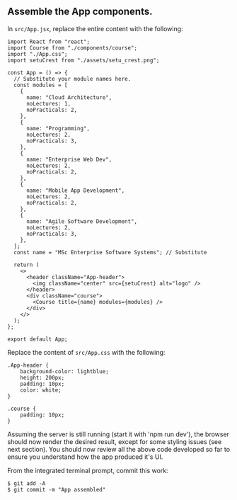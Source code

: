 ## Assemble the App components.

In `src/App.jsx`, replace the entire content with the following:
~~~
import React from "react";
import Course from "./components/course";
import "./App.css";
import setuCrest from "./assets/setu_crest.png";

const App = () => {
  // Substitute your module names here.
  const modules = [
    {
      name: "Cloud Architecture",
      noLectures: 1,
      noPracticals: 2,
    },
    {
      name: "Programming",
      noLectures: 2,
      noPracticals: 3,
    },
    {
      name: "Enterprise Web Dev",
      noLectures: 2,
      noPracticals: 2,
    },
    {
      name: "Mobile App Development",
      noLectures: 2,
      noPracticals: 2,
    },
    {
      name: "Agile Software Development",
      noLectures: 2,
      noPracticals: 3,
    },
  ];
  const name = "MSc Enterprise Software Systems"; // Substitute

  return (
    <>
      <header className="App-header">
        <img className="center" src={setuCrest} alt="logo" />
      </header>
      <div className="course">
        <Course title={name} modules={modules} />
      </div>
    </>
  );
};

export default App;
~~~
Replace the content of `src/App.css` with the following:
~~~
.App-header {
    background-color: lightblue;
    height: 200px;
    padding: 10px;
    color: white;
}

.course {
    padding: 10px;
}
~~~
Assuming the server is still running (start it with 'npm run dev'), the browser should now render the desired result, except for some styling issues (see next section). You should now review all the above code developed so far to ensure you understand how the app produced it's UI.

From the integrated terminal prompt, commit this work:
~~~
$ git add -A
$ git commit -m "App assembled"
~~~